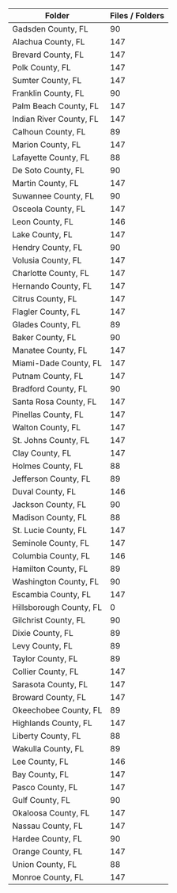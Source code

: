 | Folder                  |   Files / Folders |
|-------------------------|-------------------|
| Gadsden County, FL      |                90 |
| Alachua County, FL      |               147 |
| Brevard County, FL      |               147 |
| Polk County, FL         |               147 |
| Sumter County, FL       |               147 |
| Franklin County, FL     |                90 |
| Palm Beach County, FL   |               147 |
| Indian River County, FL |               147 |
| Calhoun County, FL      |                89 |
| Marion County, FL       |               147 |
| Lafayette County, FL    |                88 |
| De Soto County, FL      |                90 |
| Martin County, FL       |               147 |
| Suwannee County, FL     |                90 |
| Osceola County, FL      |               147 |
| Leon County, FL         |               146 |
| Lake County, FL         |               147 |
| Hendry County, FL       |                90 |
| Volusia County, FL      |               147 |
| Charlotte County, FL    |               147 |
| Hernando County, FL     |               147 |
| Citrus County, FL       |               147 |
| Flagler County, FL      |               147 |
| Glades County, FL       |                89 |
| Baker County, FL        |                90 |
| Manatee County, FL      |               147 |
| Miami-Dade County, FL   |               147 |
| Putnam County, FL       |               147 |
| Bradford County, FL     |                90 |
| Santa Rosa County, FL   |               147 |
| Pinellas County, FL     |               147 |
| Walton County, FL       |               147 |
| St. Johns County, FL    |               147 |
| Clay County, FL         |               147 |
| Holmes County, FL       |                88 |
| Jefferson County, FL    |                89 |
| Duval County, FL        |               146 |
| Jackson County, FL      |                90 |
| Madison County, FL      |                88 |
| St. Lucie County, FL    |               147 |
| Seminole County, FL     |               147 |
| Columbia County, FL     |               146 |
| Hamilton County, FL     |                89 |
| Washington County, FL   |                90 |
| Escambia County, FL     |               147 |
| Hillsborough County, FL |                 0 |
| Gilchrist County, FL    |                90 |
| Dixie County, FL        |                89 |
| Levy County, FL         |                89 |
| Taylor County, FL       |                89 |
| Collier County, FL      |               147 |
| Sarasota County, FL     |               147 |
| Broward County, FL      |               147 |
| Okeechobee County, FL   |                89 |
| Highlands County, FL    |               147 |
| Liberty County, FL      |                88 |
| Wakulla County, FL      |                89 |
| Lee County, FL          |               146 |
| Bay County, FL          |               147 |
| Pasco County, FL        |               147 |
| Gulf County, FL         |                90 |
| Okaloosa County, FL     |               147 |
| Nassau County, FL       |               147 |
| Hardee County, FL       |                90 |
| Orange County, FL       |               147 |
| Union County, FL        |                88 |
| Monroe County, FL       |               147 |